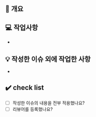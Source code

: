 ## 📖 개요

## 💻 작업사항

-

## 💡 작성한 이슈 외에 작업한 사항

-

## ✔️ check list

- [ ] 작성한 이슈의 내용을 전부 적용했나요?
- [ ] 리뷰어를 등록했나요?